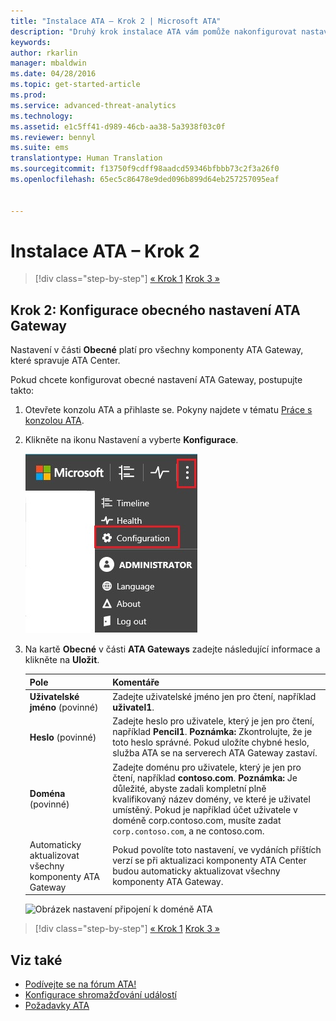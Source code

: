 ```yaml
---
title: "Instalace ATA – Krok 2 | Microsoft ATA"
description: "Druhý krok instalace ATA vám pomůže nakonfigurovat nastavení připojení k doméně na serveru ATA Center."
keywords: 
author: rkarlin
manager: mbaldwin
ms.date: 04/28/2016
ms.topic: get-started-article
ms.prod: 
ms.service: advanced-threat-analytics
ms.technology: 
ms.assetid: e1c5ff41-d989-46cb-aa38-5a3938f03c0f
ms.reviewer: bennyl
ms.suite: ems
translationtype: Human Translation
ms.sourcegitcommit: f13750f9cdff98aadcd59346bfbbb73c2f3a26f0
ms.openlocfilehash: 65ec5c86478e9ded096b899d64eb257257095eaf


---
```


# Instalace ATA – Krok 2

>[!div class="step-by-step"]
[« Krok 1](install-ata-step1.md)
[Krok 3 »](install-ata-step3.md)

## Krok 2: Konfigurace obecného nastavení ATA Gateway
Nastavení v části **Obecné** platí pro všechny komponenty ATA Gateway, které spravuje ATA Center.

Pokud chcete konfigurovat obecné nastavení ATA Gateway, postupujte takto:

1.  Otevřete konzolu ATA a přihlaste se. Pokyny najdete v tématu [Práce s konzolou ATA](working-with-ata-console.md).

2.  Klikněte na ikonu Nastavení a vyberte **Konfigurace**.

    ![Nastavení konfigurace ATA Gateway](media/ATA-config-icon.JPG)

3.  Na kartě **Obecné** v části **ATA Gateways** zadejte následující informace a klikněte na **Uložit**.

    |Pole|Komentáře|
    |---------|------------|
    |**Uživatelské jméno** (povinné)|Zadejte uživatelské jméno jen pro čtení, například **uživatel1**.|
    |**Heslo** (povinné)|Zadejte heslo pro uživatele, který je jen pro čtení, například **Pencil1**. **Poznámka:** Zkontrolujte, že je toto heslo správné. Pokud uložíte chybné heslo, služba ATA se na serverech ATA Gateway zastaví.|
    |**Doména** (povinné)|Zadejte doménu pro uživatele, který je jen pro čtení, například **contoso.com**. **Poznámka:** Je důležité, abyste zadali kompletní plně kvalifikovaný název domény, ve které je uživatel umístěný. Pokud je například účet uživatele v doméně corp.contoso.com, musíte zadat `corp.contoso.com`, a ne contoso.com.|
    |Automaticky aktualizovat všechny komponenty ATA Gateway |Pokud povolíte toto nastavení, ve vydáních příštích verzí se při aktualizaci komponenty ATA Center budou automaticky aktualizovat všechny komponenty ATA Gateway.|

    ![Obrázek nastavení připojení k doméně ATA](media/ata-domain-connectivity-user.jpg)



>[!div class="step-by-step"]
[« Krok 1](install-ata-step1.md)
[Krok 3 »](install-ata-step3.md)


## Viz také

- [Podívejte se na fórum ATA!](https://social.technet.microsoft.com/Forums/security/home?forum=mata)
- [Konfigurace shromažďování událostí](configure-event-collection.md)
- [Požadavky ATA](/advanced-threat-analytics/plan-design/ata-prerequisites)



<!--HONumber=Jul16_HO4-->


